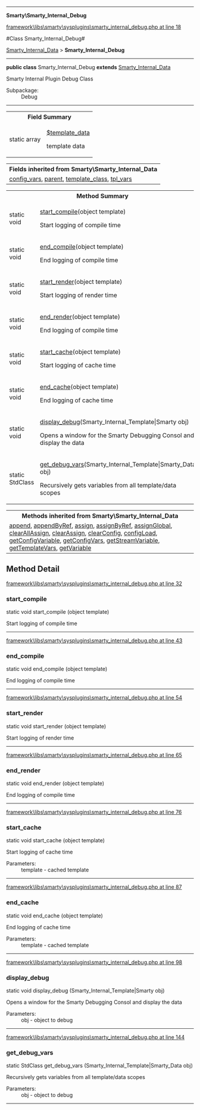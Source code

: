 

- - -

**Smarty\Smarty_Internal_Debug**


<a href="https://github.com/JeyDotC/Hirudo/blob/master/framework/libs/smarty/sysplugins/smarty_internal_debug.php#L18" target='_blank'>framework\libs\smarty\sysplugins\smarty_internal_debug.php at line 18</a>

#Class Smarty_Internal_Debug#

<a href="https://github.com/JeyDotC/Hirudo-docs/blob/master/Smarty/Smarty_Internal_Data.md">Smarty_Internal_Data</a>
 &gt; **Smarty_Internal_Debug**




- - -

<p><strong>public  class</strong> <span>Smarty_Internal_Debug</span>
<strong>extends</strong> <a href="https://github.com/JeyDotC/Hirudo-docs/blob/master/Smarty/Smarty_Internal_Data.md">Smarty_Internal_Data</a>

</p>

<div class="comment" id="overview_description"><p>Smarty Internal Plugin Debug Class</p></div>

<dl>
<dt>Subpackage:</dt>
<dd>Debug</dd>
</dl>


<hr />



<table id="summary_field">
<tr><th colspan="2">Field Summary</th></tr>
<tr>
<td><span class='k'>static </span> <span class='nx'>array</span></td>
<td class="description"><p class="name" ><a href="#template_data"> $template_data</a>
                                </p><p class="description">template data</p></td>
</tr>
</table>

<table class="inherit">
<tr><th colspan="2">Fields inherited from Smarty\Smarty_Internal_Data</th></tr>
<tr><td><a href="https://github.com/JeyDotC/Hirudo-docs/blob/master/Smarty/Smarty_Internal_Data.md#config_vars">config_vars</a>, <a href="https://github.com/JeyDotC/Hirudo-docs/blob/master/Smarty/Smarty_Internal_Data.md#parent">parent</a>, <a href="https://github.com/JeyDotC/Hirudo-docs/blob/master/Smarty/Smarty_Internal_Data.md#template_class">template_class</a>, <a href="https://github.com/JeyDotC/Hirudo-docs/blob/master/Smarty/Smarty_Internal_Data.md#tpl_vars">tpl_vars</a></td></tr></table>

<table id="summary_method">
<tr><th colspan="2">Method Summary</th></tr>
<tr>
<td><span class='k'>static </span> <span class='nx'>void</span></td>
<td class="description"><p class="name"><a href="#start_compile">start_compile</a>(object template)</p><p class="description">Start logging of compile time</p></td>
</tr>
<tr>
<td><span class='k'>static </span> <span class='nx'>void</span></td>
<td class="description"><p class="name"><a href="#end_compile">end_compile</a>(object template)</p><p class="description">End logging of compile time</p></td>
</tr>
<tr>
<td><span class='k'>static </span> <span class='nx'>void</span></td>
<td class="description"><p class="name"><a href="#start_render">start_render</a>(object template)</p><p class="description">Start logging of render time</p></td>
</tr>
<tr>
<td><span class='k'>static </span> <span class='nx'>void</span></td>
<td class="description"><p class="name"><a href="#end_render">end_render</a>(object template)</p><p class="description">End logging of compile time</p></td>
</tr>
<tr>
<td><span class='k'>static </span> <span class='nx'>void</span></td>
<td class="description"><p class="name"><a href="#start_cache">start_cache</a>(object template)</p><p class="description">Start logging of cache time</p></td>
</tr>
<tr>
<td><span class='k'>static </span> <span class='nx'>void</span></td>
<td class="description"><p class="name"><a href="#end_cache">end_cache</a>(object template)</p><p class="description">End logging of cache time</p></td>
</tr>
<tr>
<td><span class='k'>static </span> <span class='nx'>void</span></td>
<td class="description"><p class="name"><a href="#display_debug">display_debug</a>(Smarty_Internal_Template|Smarty obj)</p><p class="description">Opens a window for the Smarty Debugging Consol and display the data</p></td>
</tr>
<tr>
<td><span class='k'>static </span> <span class='nx'>StdClass</span></td>
<td class="description"><p class="name"><a href="#get_debug_vars">get_debug_vars</a>(Smarty_Internal_Template|Smarty_Data obj)</p><p class="description">Recursively gets variables from all template/data scopes</p></td>
</tr>
</table>

<table class="inherit">
<tr><th colspan="2">Methods inherited from Smarty\Smarty_Internal_Data</th></tr>
<tr><td><a href="https://github.com/JeyDotC/Hirudo-docs/blob/master/Smarty/Smarty_Internal_Data.md#append">append</a>, <a href="https://github.com/JeyDotC/Hirudo-docs/blob/master/Smarty/Smarty_Internal_Data.md#appendByRef">appendByRef</a>, <a href="https://github.com/JeyDotC/Hirudo-docs/blob/master/Smarty/Smarty_Internal_Data.md#assign">assign</a>, <a href="https://github.com/JeyDotC/Hirudo-docs/blob/master/Smarty/Smarty_Internal_Data.md#assignByRef">assignByRef</a>, <a href="https://github.com/JeyDotC/Hirudo-docs/blob/master/Smarty/Smarty_Internal_Data.md#assignGlobal">assignGlobal</a>, <a href="https://github.com/JeyDotC/Hirudo-docs/blob/master/Smarty/Smarty_Internal_Data.md#clearAllAssign">clearAllAssign</a>, <a href="https://github.com/JeyDotC/Hirudo-docs/blob/master/Smarty/Smarty_Internal_Data.md#clearAssign">clearAssign</a>, <a href="https://github.com/JeyDotC/Hirudo-docs/blob/master/Smarty/Smarty_Internal_Data.md#clearConfig">clearConfig</a>, <a href="https://github.com/JeyDotC/Hirudo-docs/blob/master/Smarty/Smarty_Internal_Data.md#configLoad">configLoad</a>, <a href="https://github.com/JeyDotC/Hirudo-docs/blob/master/Smarty/Smarty_Internal_Data.md#getConfigVariable">getConfigVariable</a>, <a href="https://github.com/JeyDotC/Hirudo-docs/blob/master/Smarty/Smarty_Internal_Data.md#getConfigVars">getConfigVars</a>, <a href="https://github.com/JeyDotC/Hirudo-docs/blob/master/Smarty/Smarty_Internal_Data.md#getStreamVariable">getStreamVariable</a>, <a href="https://github.com/JeyDotC/Hirudo-docs/blob/master/Smarty/Smarty_Internal_Data.md#getTemplateVars">getTemplateVars</a>, <a href="https://github.com/JeyDotC/Hirudo-docs/blob/master/Smarty/Smarty_Internal_Data.md#getVariable">getVariable</a></td></tr></table>

<h2 id="detail_method">Method Detail</h2>

<a href="https://github.com/JeyDotC/Hirudo/blob/master/framework/libs/smarty/sysplugins/smarty_internal_debug.php#L32" target='_blank'>framework\libs\smarty\sysplugins\smarty_internal_debug.php at line 32</a>

<h3 id="start_compile()">start_compile</h3>
<span class='k'>static </span> <span class='nx'>void</span> <span class='nf'>start_compile</span> (object template)

<div class="details">
<p>Start logging of compile time</p>
</div>

- - -


<a href="https://github.com/JeyDotC/Hirudo/blob/master/framework/libs/smarty/sysplugins/smarty_internal_debug.php#L43" target='_blank'>framework\libs\smarty\sysplugins\smarty_internal_debug.php at line 43</a>

<h3 id="end_compile()">end_compile</h3>
<span class='k'>static </span> <span class='nx'>void</span> <span class='nf'>end_compile</span> (object template)

<div class="details">
<p>End logging of compile time</p>
</div>

- - -


<a href="https://github.com/JeyDotC/Hirudo/blob/master/framework/libs/smarty/sysplugins/smarty_internal_debug.php#L54" target='_blank'>framework\libs\smarty\sysplugins\smarty_internal_debug.php at line 54</a>

<h3 id="start_render()">start_render</h3>
<span class='k'>static </span> <span class='nx'>void</span> <span class='nf'>start_render</span> (object template)

<div class="details">
<p>Start logging of render time</p>
</div>

- - -


<a href="https://github.com/JeyDotC/Hirudo/blob/master/framework/libs/smarty/sysplugins/smarty_internal_debug.php#L65" target='_blank'>framework\libs\smarty\sysplugins\smarty_internal_debug.php at line 65</a>

<h3 id="end_render()">end_render</h3>
<span class='k'>static </span> <span class='nx'>void</span> <span class='nf'>end_render</span> (object template)

<div class="details">
<p>End logging of compile time</p>
</div>

- - -


<a href="https://github.com/JeyDotC/Hirudo/blob/master/framework/libs/smarty/sysplugins/smarty_internal_debug.php#L76" target='_blank'>framework\libs\smarty\sysplugins\smarty_internal_debug.php at line 76</a>

<h3 id="start_cache()">start_cache</h3>
<span class='k'>static </span> <span class='nx'>void</span> <span class='nf'>start_cache</span> (object template)

<div class="details">
<p>Start logging of cache time</p><dl>
<dt>Parameters:</dt>
<dd>template - cached template</dd>
</dl>

</div>

- - -


<a href="https://github.com/JeyDotC/Hirudo/blob/master/framework/libs/smarty/sysplugins/smarty_internal_debug.php#L87" target='_blank'>framework\libs\smarty\sysplugins\smarty_internal_debug.php at line 87</a>

<h3 id="end_cache()">end_cache</h3>
<span class='k'>static </span> <span class='nx'>void</span> <span class='nf'>end_cache</span> (object template)

<div class="details">
<p>End logging of cache time</p><dl>
<dt>Parameters:</dt>
<dd>template - cached template</dd>
</dl>

</div>

- - -


<a href="https://github.com/JeyDotC/Hirudo/blob/master/framework/libs/smarty/sysplugins/smarty_internal_debug.php#L98" target='_blank'>framework\libs\smarty\sysplugins\smarty_internal_debug.php at line 98</a>

<h3 id="display_debug()">display_debug</h3>
<span class='k'>static </span> <span class='nx'>void</span> <span class='nf'>display_debug</span> (Smarty_Internal_Template|Smarty obj)

<div class="details">
<p>Opens a window for the Smarty Debugging Consol and display the data</p><dl>
<dt>Parameters:</dt>
<dd>obj - object to debug</dd>
</dl>

</div>

- - -


<a href="https://github.com/JeyDotC/Hirudo/blob/master/framework/libs/smarty/sysplugins/smarty_internal_debug.php#L144" target='_blank'>framework\libs\smarty\sysplugins\smarty_internal_debug.php at line 144</a>

<h3 id="get_debug_vars()">get_debug_vars</h3>
<span class='k'>static </span> <span class='nx'>StdClass</span> <span class='nf'>get_debug_vars</span> (Smarty_Internal_Template|Smarty_Data obj)

<div class="details">
<p>Recursively gets variables from all template/data scopes</p><dl>
<dt>Parameters:</dt>
<dd>obj - object to debug</dd>
</dl>

</div>

- - -

